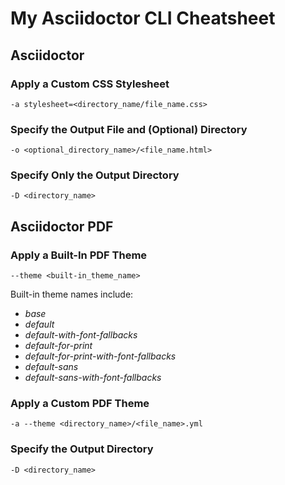 # My Asciidoctor CLI Cheatsheet

## Asciidoctor

### Apply a Custom CSS Stylesheet

    -a stylesheet=<directory_name/file_name.css>

### Specify the Output File and (Optional) Directory

    -o <optional_directory_name>/<file_name.html>

### Specify Only the Output Directory

    -D <directory_name>

## Asciidoctor PDF

### Apply a Built-In PDF Theme

    --theme <built-in_theme_name>

Built-in theme names include:

* *base*
* *default*
* *default-with-font-fallbacks*
* *default-for-print*
* *default-for-print-with-font-fallbacks*
* *default-sans*
* *default-sans-with-font-fallbacks*

### Apply a Custom PDF Theme

    -a --theme <directory_name>/<file_name>.yml

### Specify the Output Directory

    -D <directory_name>

